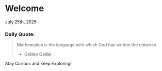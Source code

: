 # Welcome

July 25th, 2025

### Daily Quote:
> Mathematics is the language with which God has written the universe.
> 	- Galileo Galilei

Stay Curious and keep Exploring!
